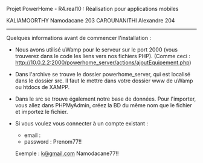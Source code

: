 Projet PowerHome - R4.real10 : Réalisation pour applications mobiles

KALIAMOORTHY Namodacane 203
CAROUNANITHI Alexandre 204
_________


Quelques informations avant de commencer l'installation :

- Nous avons utilisé uWamp pour le serveur sur le port 2000 (vous trouverez dans le code les liens vers nos fichiers PHP). (Comme ceci : http://10.0.2.2:2000/powerhome_server/actions/ajoutEquipement.php)

- Dans l'archive se trouve le dossier powerhome_server, qui est localisé dans le dossier src. Il faut le mettre dans votre dossier www de uWamp ou htdocs de XAMPP.

 - Dans le src se trouve également notre base de données. Pour l'importer, vous allez dans PHPMyAdmin, créez la BD du même nom que le fichier et importez le fichier.

- Si vous voulez vous connecter à un compte existant :
	- email : 
	- password : Prenom77!!

	Exemple : k@gmail.com Namodacane77!!

